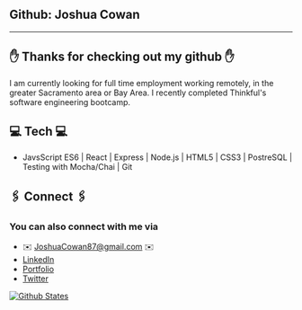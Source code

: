 ## Github: Joshua Cowan
____________________________________________________________________________________________________________________________________________________________________

## ✋ Thanks for checking out my github ✋
I am currently looking for full time employment  working remotely, in the greater Sacramento area or Bay Area. I recently completed Thinkful's software engineering bootcamp.


## 💻  Tech 💻
- JavsScript ES6 | React | Express | Node.js | HTML5 | CSS3 | PostreSQL | Testing with Mocha/Chai | Git


## 🖇️  Connect 🖇️

### You can also connect with me via
- ✉️ [JoshuaCowan87@gmail.com](JoshuaCowan87@gmail.com) ✉️
- [LinkedIn](https://www.linkedin.com/in/joshua-cowan-abc/)
- [Portfolio](https://joshuacowan87.github.io/portfolio/)
- [Twitter](https://twitter.com/CodingCowan)


[![Github States](https://github-readme-stats.vercel.app/api?username=JoshuaCowan87&theme=tokyonight&?count_private=true&hide=stars)](https://github.com/JoshuaCowan87/github-readme-stats)
